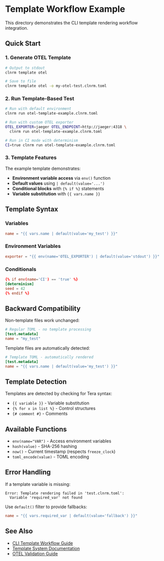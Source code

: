 # Template Workflow Example

This directory demonstrates the CLI template rendering workflow integration.

## Quick Start

### 1. Generate OTEL Template

```bash
# Output to stdout
clnrm template otel

# Save to file
clnrm template otel -o my-otel-test.clnrm.toml
```

### 2. Run Template-Based Test

```bash
# Run with default environment
clnrm run otel-template-example.clnrm.toml

# Run with custom OTEL exporter
OTEL_EXPORTER=jaeger OTEL_ENDPOINT=http://jaeger:4318 \
  clnrm run otel-template-example.clnrm.toml

# Run in CI mode with determinism
CI=true clnrm run otel-template-example.clnrm.toml
```

### 3. Template Features

The example template demonstrates:
- **Environment variable access** via `env()` function
- **Default values** using `| default(value='...')`
- **Conditional blocks** with `{% if %}` statements
- **Variable substitution** with `{{ vars.name }}`

## Template Syntax

### Variables
```toml
name = "{{ vars.name | default(value='my_test') }}"
```

### Environment Variables
```toml
exporter = "{{ env(name='OTEL_EXPORTER') | default(value='stdout') }}"
```

### Conditionals
```toml
{% if env(name='CI') == 'true' %}
[determinism]
seed = 42
{% endif %}
```

## Backward Compatibility

Non-template files work unchanged:

```toml
# Regular TOML - no template processing
[test.metadata]
name = "my_test"
```

Template files are automatically detected:

```toml
# Template TOML - automatically rendered
[test.metadata]
name = "{{ vars.name | default(value='my_test') }}"
```

## Template Detection

Templates are detected by checking for Tera syntax:
- `{{ variable }}` - Variable substitution
- `{% for x in list %}` - Control structures
- `{# comment #}` - Comments

## Available Functions

- `env(name="VAR")` - Access environment variables
- `hash(value)` - SHA-256 hashing
- `now()` - Current timestamp (respects `freeze_clock`)
- `toml_encode(value)` - TOML encoding

## Error Handling

If a template variable is missing:
```
Error: Template rendering failed in 'test.clnrm.toml':
  Variable 'required_var' not found
```

Use `default()` filter to provide fallbacks:
```toml
name = "{{ vars.required_var | default(value='fallback') }}"
```

## See Also

- [CLI Template Workflow Guide](../../docs/CLI_TEMPLATE_WORKFLOW.md)
- [Template System Documentation](../../docs/TEMPLATE_SYSTEM.md)
- [OTEL Validation Guide](../../docs/OTEL_VALIDATION.md)

